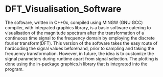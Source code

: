 # DFT_Visualisation_Software
The software, written in C++0x, compiled using MINGW (GNU GCC) compiler, with integrated graphics library, is a basic software catering to visualisation of the magnitude spectrum after the transformation of a continuous time signal to the frequency domain by employing the discrete fourier transform(DFT). This version of the software takes the easy route of hardcoding the signal values beforehand, prior to sampling and taking the frequency transformation. However, in future, the idea is to customize the signal parameters during runtime apart from signal selection. The plotting is done using the in-package graphics.h library that is integrated into the program.
